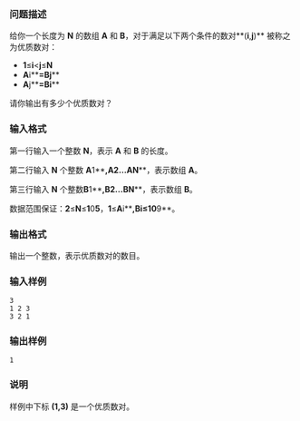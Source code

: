### 问题描述

给你一个长度为 **N** 的数组 **A** 和 **B**，对于满足以下两个条件的数对**(**i**,**j**)** 被称之为优质数对：

* **1**≤**i**<**j**≤**N**
* **A**i**​**=**B**j**​**
* **A**j**​**=**B**i**​**

请你输出有多少个优质数对？

### 输入格式

第一行输入一个整数 **N**，表示 **A** 和 **B** 的长度。

第二行输入 **N** 个整数 **A**1**​**,**A**2**​**…**A**N**​**，表示数组 **A**。

第三行输入 **N** 个整数**B**1**​**,**B**2**​**…**B**N**​**，表示数组 **B**。

数据范围保证：**2**≤**N**≤**1**0**5**，**1**≤**A**i**​**,**B**i**​**≤**1**0**9**。

### 输出格式

输出一个整数，表示优质数对的数目。

### 输入样例

```text
3
1 2 3
3 2 1
```

### 输出样例

```text
1
```

### 说明

样例中下标 **(**1**,**3**)** 是一个优质数对。

